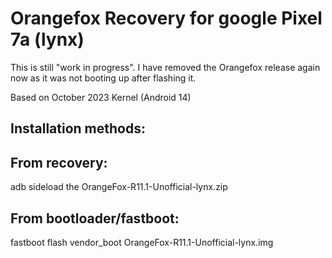 # Orangefox Recovery for google Pixel 7a (lynx)

This is still "work in progress". I have removed the Orangefox release again now as it was not booting up after flashing it. 

Based on October 2023 Kernel (Android 14)

## Installation methods:

## From recovery:
adb sideload the OrangeFox-R11.1-Unofficial-lynx.zip

## From bootloader/fastboot:
fastboot flash vendor_boot OrangeFox-R11.1-Unofficial-lynx.img
